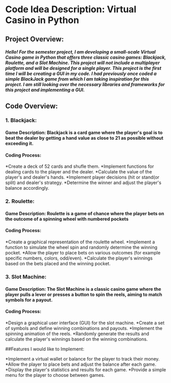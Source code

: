 # Code Idea Description: Virtual Casino in Python

## Project Overview:

##### Hello! For the semester project, I am developing a small-scale **Virtual Casino** game in Python that offers three classic casino games: Blackjack, Roulette, and a Slot Machine. This project will not include a multiplayer platform and will be designed for a single player. This project is the first time I will be creating a GUI in my code. I had previously once coded a simple BlackJack game from which I am taking inspiration for this project. I am still looking over the necessary libraries and frameworks for this project and implementing a GUI.

## Code Overview:

### 1. Blackjack:

#### Game Description: Blackjack is a card game where the player's goal is to beat the dealer by getting a hand value as close to 21 as possible without exceeding it.

#### Coding Process:

*Create a deck of 52 cards and shufle them.
*Implement functions for dealing cards to the player and the dealer.
*Calculate the value of the player's and dealer's hands.
*Implement player decisions (hit or stand(or split) and dealer's strategy.
*Determine the winner and adjust the player's balance accordingly.

### 2. Roulette:

#### Game Description: Roulette is a game of chance where the player  bets on the outcome of a spinning wheel with numbered pockets

#### Coding Process:

*Create a graphical representation of the roulette wheel.
*Implement a function to simulate the wheel spin and randomly determine the winning pocket.
*Allow the player to place bets on various outcomes (for example specific numbers, colors, odd/even).
*Calculate the player's winnings based on the bets placed and the winning pocket.

### 3. Slot Machine:
#### Game Description: The Slot Machine is a classic casino game where the player pulls a lever or presses a button to spin the reels, aiming to match symbols for a payout.

#### Coding Process:

*Design a graphical user interface (GUI) for the slot machine.
*Create a set of symbols and define winning combinations and payouts.
*Implement the spinning animation of the reels.
*Randomly generate the results and calculate the player's winnings based on the winning combinations.

##Features I would like to Implement:

*Implement a virtual wallet or balance for the player to track their money.
*Allow the player to place bets and adjust the balance after each game.
*Display the player's statistics and results for each game.
*Provide a simple menu for the player to choose between games.
